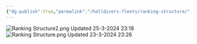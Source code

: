 ```yaml
---
{"dg-publish":true,"permalink":"/helldivers-fleets/ranking-structure/","noteIcon":"","created":"2024-03-23T23:24:06.950+01:00","updated":"2024-04-01T22:32:24.481+02:00"}
---
```



![Ranking Structure2.png](/img/user/Images/Ranking%20Structure2.png)
Updated 25-3-2024 23:18
![Ranking Structure.png](/img/user/Images/Ranking%20Structure.png)
Updated 23-3-2024 23:26
